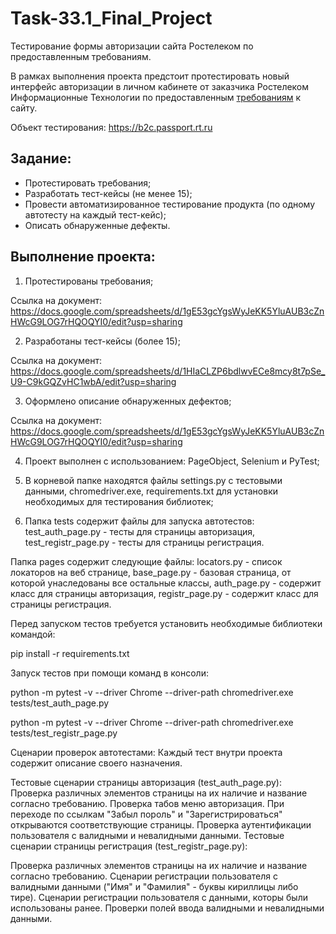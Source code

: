 # Task-33.1_Final_Project
Тестирование формы авторизации сайта Ростелеком по предоставленным требованиям.

В рамках выполнения проекта предстоит протестировать новый интерфейс авторизации в личном кабинете от заказчика Ростелеком Информационные Технологии по предоставленным [требованиям](https://docs.google.com/document/d/1CF79p-e0BSFQXz4yn7LKZdMLWWu57gKTyMCwMZdys7I/edit?usp=sharing) к сайту.

Объект тестирования: https://b2c.passport.rt.ru


## Задание:
- Протестировать требования;
- Разработать тест-кейсы (не менее 15);
- Провести автоматизированное тестирование продукта (по одному автотесту на каждый тест-кейс); 
- Описать обнаруженные дефекты.

## Выполнение проекта:

1. Протестированы требования;

Ссылка на документ: https://docs.google.com/spreadsheets/d/1gE53gcYgsWyJeKK5YluAUB3cZnHWcG9LOG7rHQOQYI0/edit?usp=sharing
   
2. Разработаны  тест-кейсы (более 15);

Ссылка на документ: https://docs.google.com/spreadsheets/d/1HIaCLZP6bdlwvECe8mcy8t7pSe_U9-C9kGQZvHC1wbA/edit?usp=sharing
   
3. Оформлено описание обнаруженных дефектов; 

Ссылка на документ: https://docs.google.com/spreadsheets/d/1gE53gcYgsWyJeKK5YluAUB3cZnHWcG9LOG7rHQOQYI0/edit?usp=sharing

4. Проект выполнен с использованием: PageObject, Selenium и PyTest;

5. В корневой папке находятся файлы settings.py с тестовыми данными, chromedriver.exe, requirements.txt для установки необходимых для тестирования библиотек;

6. Папка tests содержит файлы для запуска автотестов: test_auth_page.py - тесты для страницы авторизация, test_registr_page.py - тесты для страницы регистрация.

Папка pages содержит следующие файлы: locators.py - список локаторов на веб странице, base_page.py - базовая страница, от которой унаследованы все остальные классы, auth_page.py - содержит класс для страницы авторизация, registr_page.py - содержит класс для страницы регистрация.

Перед запуском тестов требуется установить необходимые библиотеки командой:

pip install -r requirements.txt 

Запуск тестов при помощи команд в консоли:

python -m pytest -v --driver Chrome --driver-path chromedriver.exe tests/test_auth_page.py 

python -m pytest -v --driver Chrome --driver-path chromedriver.exe tests/test_registr_page.py 

Сценарии проверок автотестами: Каждый тест внутри проекта содержит описание своего назначения.

Тестовые сценарии страницы авторизация (test_auth_page.py):
Проверка различных элементов страницы на их наличие и название согласно требованию. Проверка табов меню авторизация. При переходе по ссылкам "Забыл пороль" и "Зарегистрироваться" открываются соответствующие страницы. Проверка аутентификации пользователя с валидными и невалидными данными. Тестовые сценарии страницы регистрация (test_registr_page.py):

Проверка различных элементов страницы на их наличие и название согласно требованию. Сценарии регистрации пользователя с валидными данными ("Имя" и "Фамилия" - буквы кириллицы либо тире). Сценарии регистрации пользователя с данными, которы были использованы ранее. Проверки полей ввода валидными и невалидными данными.
